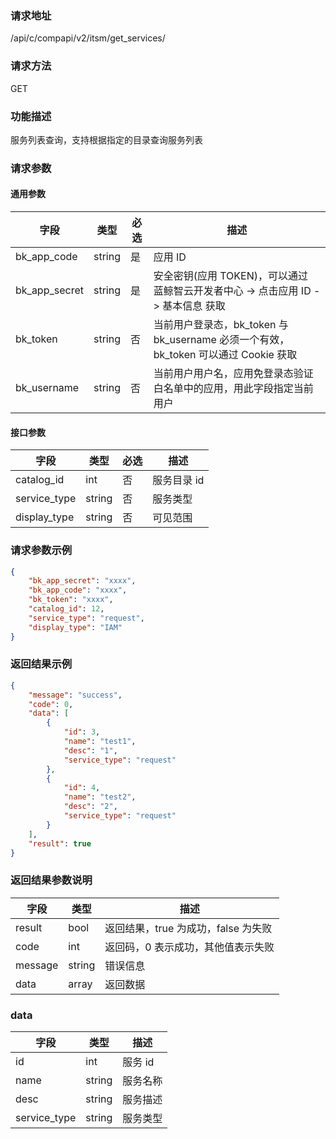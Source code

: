 
### 请求地址

/api/c/compapi/v2/itsm/get_services/



### 请求方法

GET


### 功能描述

服务列表查询，支持根据指定的目录查询服务列表

### 请求参数


#### 通用参数

| 字段 | 类型 | 必选 |  描述 |
|-----------|------------|--------|------------|
| bk_app_code  |  string    | 是 | 应用 ID     |
| bk_app_secret|  string    | 是 | 安全密钥(应用 TOKEN)，可以通过 蓝鲸智云开发者中心 -&gt; 点击应用 ID -&gt; 基本信息 获取 |
| bk_token     |  string    | 否 | 当前用户登录态，bk_token 与 bk_username 必须一个有效，bk_token 可以通过 Cookie 获取 |
| bk_username  |  string    | 否 | 当前用户用户名，应用免登录态验证白名单中的应用，用此字段指定当前用户 |

#### 接口参数

| 字段           | 类型     | 必选  | 描述     |
| ------------ | ------ | --- | ------ |
| catalog_id   | int    | 否   | 服务目录 id |
| service_type | string | 否   | 服务类型   |
| display_type | string | 否   | 可见范围   |

### 请求参数示例

```json
{
    "bk_app_secret": "xxxx",
    "bk_app_code": "xxxx",
    "bk_token": "xxxx",
    "catalog_id": 12,
    "service_type": "request",
    "display_type": "IAM"
}
```

### 返回结果示例

```json
{
    "message": "success",
    "code": 0,
    "data": [
        {
            "id": 3,
            "name": "test1",
            "desc": "1",
            "service_type": "request"
        },
        {
            "id": 4,
            "name": "test2",
            "desc": "2",
            "service_type": "request"
        }
    ],
    "result": true
}
```

### 返回结果参数说明

| 字段      | 类型     | 描述                    |
| ------- | ------ | --------------------- |
| result  | bool   | 返回结果，true 为成功，false 为失败 |
| code    | int    | 返回码，0 表示成功，其他值表示失败     |
| message | string | 错误信息                  |
| data    | array  | 返回数据                  |

### data

| 字段         | 类型     | 描述    |
| ---------- | ------ | ----- |
| id           | int    | 服务 id |
| name         | string | 服务名称 |
| desc         | string | 服务描述 |
| service_type | string | 服务类型 |